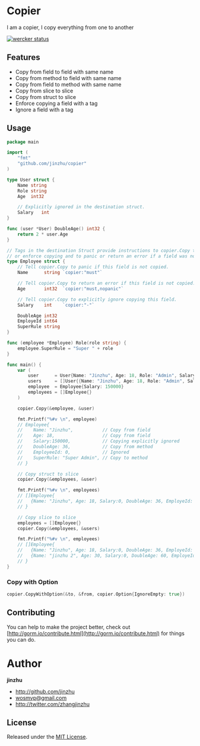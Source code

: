 # Copier

  I am a copier, I copy everything from one to another

[![wercker status](https://app.wercker.com/status/9d44ad2d4e6253929c8fb71359effc0b/s/master "wercker status")](https://app.wercker.com/project/byKey/9d44ad2d4e6253929c8fb71359effc0b)

## Features

* Copy from field to field with same name
* Copy from method to field with same name
* Copy from field to method with same name
* Copy from slice to slice
* Copy from struct to slice
* Enforce copying a field with a tag
* Ignore a field with a tag

## Usage

```go
package main

import (
	"fmt"
	"github.com/jinzhu/copier"
)

type User struct {
	Name string
	Role string
	Age  int32

	// Explicitly ignored in the destination struct.
	Salary   int
}

func (user *User) DoubleAge() int32 {
	return 2 * user.Age
}

// Tags in the destination Struct provide instructions to copier.Copy to ignore
// or enforce copying and to panic or return an error if a field was not copied.
type Employee struct {
	// Tell copier.Copy to panic if this field is not copied.
	Name      string `copier:"must"`

	// Tell copier.Copy to return an error if this field is not copied.
	Age       int32  `copier:"must,nopanic"`

	// Tell copier.Copy to explicitly ignore copying this field.
	Salary    int    `copier:"-"`

	DoubleAge int32
	EmployeId int64
	SuperRule string
}

func (employee *Employee) Role(role string) {
	employee.SuperRule = "Super " + role
}

func main() {
	var (
		user      = User{Name: "Jinzhu", Age: 18, Role: "Admin", Salary: 200000}
		users     = []User{{Name: "Jinzhu", Age: 18, Role: "Admin", Salary: 100000}, {Name: "jinzhu 2", Age: 30, Role: "Dev", Salary: 60000}}
		employee  = Employee{Salary: 150000}
		employees = []Employee{}
	)

	copier.Copy(&employee, &user)

	fmt.Printf("%#v \n", employee)
	// Employee{
	//    Name: "Jinzhu",           // Copy from field
	//    Age: 18,                  // Copy from field
	//    Salary:150000,            // Copying explicitly ignored
	//    DoubleAge: 36,            // Copy from method
	//    EmployeeId: 0,            // Ignored
	//    SuperRule: "Super Admin", // Copy to method
	// }

	// Copy struct to slice
	copier.Copy(&employees, &user)

	fmt.Printf("%#v \n", employees)
	// []Employee{
	//   {Name: "Jinzhu", Age: 18, Salary:0, DoubleAge: 36, EmployeId: 0, SuperRule: "Super Admin"}
	// }

	// Copy slice to slice
	employees = []Employee{}
	copier.Copy(&employees, &users)

	fmt.Printf("%#v \n", employees)
	// []Employee{
	//   {Name: "Jinzhu", Age: 18, Salary:0, DoubleAge: 36, EmployeId: 0, SuperRule: "Super Admin"},
	//   {Name: "jinzhu 2", Age: 30, Salary:0, DoubleAge: 60, EmployeId: 0, SuperRule: "Super Dev"},
	// }
}
```

### Copy with Option

```go
copier.CopyWithOption(&to, &from, copier.Option{IgnoreEmpty: true})
```

## Contributing

You can help to make the project better, check out [http://gorm.io/contribute.html](http://gorm.io/contribute.html) for things you can do.

# Author

**jinzhu**

* <http://github.com/jinzhu>
* <wosmvp@gmail.com>
* <http://twitter.com/zhangjinzhu>

## License

Released under the [MIT License](https://github.com/jinzhu/copier/blob/master/License).
